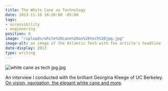 ```yaml
---
title: The White Cane as Technology
date: 2013-11-16 16:26:00 -05:00
tags:
- accessibility
- engineering
position: 6
image: "/uploads/white%20cane%20as%20tech%20jpg.jpg"
image-alt: an image of the Atlantic Tech with the article's headline
date-display: 2013
type: writing
---
```


![white cane as tech jpg.jpg](/uploads/white%20cane%20as%20tech%20jpg.jpg)

An interview I conducted with the brilliant Georgina Kleege of UC Berkeley. [On vision, navigation, the elegant white cane and more](https://www.theatlantic.com/technology/archive/2013/11/the-white-cane-as-technology/281167/).
